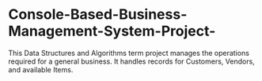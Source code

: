 # Console-Based-Business-Management-System-Project-
This Data Structures and Algorithms term project manages the operations required for a general business. It handles records for Customers, Vendors, and available Items.
